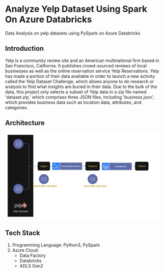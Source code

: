 # Analyze Yelp Dataset Using Spark On Azure Databricks
Data Analysis on yelp datasets using PySpark on Azure Databricks

## Introduction
Yelp is a community review site and an American multinational firm based in San Francisco, California. It publishes crowd-sourced reviews of local businesses as well as the online reservation service Yelp Reservations. Yelp has made a portion of their data available in order to launch a new activity called the Yelp Dataset Challenge, which allows anyone to do research or analysis to find what insights are buried in their data. Due to the bulk of the data, this project only selects a subset of Yelp data in a zip file named 'dataset.zip,' which comprises three JSON files, including 'business.json', which provides business data such as location data, attributes, and categories.

## Architecture
![Project Architecture](Architecture.jpg)

## Tech Stack
1. Programming Language: Python3, PySpark
2. Azure Cloud:
   - Data Factory
   - Databricks
   - ADLS Gen2
